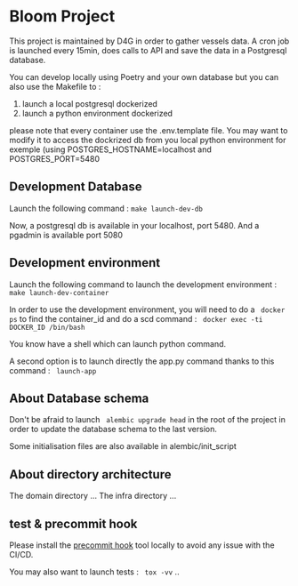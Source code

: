 # Bloom Project

This project is maintained by D4G in order to gather vessels data. 
A cron job is launched every 15min, does calls to API and save the data in a Postgresql database.

You can develop locally using Poetry and your own database but you can also use the Makefile to :
1) launch a local postgresql dockerized
2) launch a python environment dockerized

please note that every container use the .env.template file. You may want to modify it to access the dockrized db from you local python environment for exemple (using POSTGRES_HOSTNAME=localhost and POSTGRES_PORT=5480

## Development Database

Launch the following command :
` make launch-dev-db `

Now, a postgresql db is available in your localhost, port 5480. And a pgadmin is available port 5080

## Development environment

Launch the following command to launch the development environment :
` make launch-dev-container`

In order to use the development environment, you will need to do a ` docker ps` to find the container_id and do a scd command :
` docker exec -ti DOCKER_ID /bin/bash`

You know have a shell which can launch python command.

A second option is to launch directly the app.py command thanks to this command :
` launch-app`

## About Database schema
Don't be afraid to launch ` alembic upgrade head` in the root of the project in order to update the database schema to the last version.

Some initialisation files are also available in alembic/init_script

## About directory architecture
The domain directory ...
The infra directory ...

## test & precommit hook
Please install the [precommit hook](https://pre-commit.com/) tool locally to avoid any issue with the CI/CD.

You may also want to launch tests :
` tox -vv`
..



